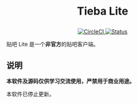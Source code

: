 # <p align="center">Tieba Lite</p>
<p align="center">
    <a href="https://circleci.com/gh/HuanCheng65/TiebaLite">
        <img alt="CircleCI" src="https://circleci.com/gh/HuanCheng65/TiebaLite.svg?style=svg">
    </a>
    <a href="#">
        <img alt="Status" src="https://img.shields.io/badge/%E7%8A%B6%E6%80%81-%E5%B7%B2%E5%81%9C%E6%9B%B4-red?style=flat-square&labelColor=red&color=red">
    </a>
</p>

贴吧 Lite 是一个**非官方**的贴吧客户端。

## 说明
**本软件及源码仅供学习交流使用，严禁用于商业用途。**

本软件已停止更新。